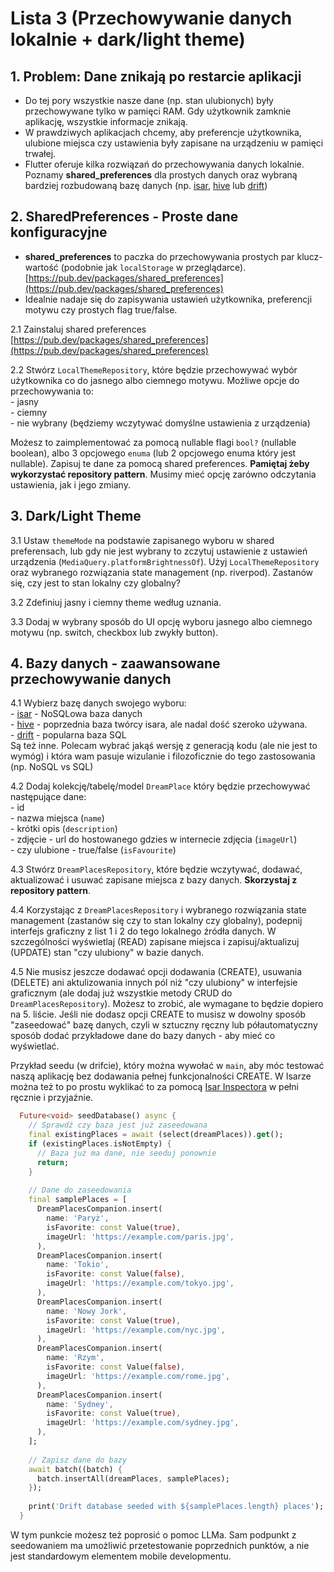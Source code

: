 # Lista 3 (Przechowywanie danych lokalnie + dark/light theme)

## 1. Problem: Dane znikają po restarcie aplikacji

- Do tej pory wszystkie nasze dane (np. stan ulubionych) były przechowywane tylko w pamięci RAM. Gdy użytkownik zamknie aplikację, wszystkie informacje znikają.
- W prawdziwych aplikacjach chcemy, aby preferencje użytkownika, ulubione miejsca czy ustawienia były zapisane na urządzeniu w pamięci trwałej.
- Flutter oferuje kilka rozwiązań do przechowywania danych lokalnie. Poznamy **shared_preferences** dla prostych danych oraz wybraną bardziej rozbudowaną bazę danych (np. [isar](https://pub.dev/packages/isar), [hive](https://pub.dev/packages/hive) lub [drift](https://pub.dev/packages/drift))

## 2. SharedPreferences - Proste dane konfiguracyjne

- **shared_preferences** to paczka do przechowywania prostych par klucz-wartość (podobnie jak `localStorage` w przeglądarce).[https://pub.dev/packages/shared_preferences](https://pub.dev/packages/shared_preferences)
- Idealnie nadaje się do zapisywania ustawień użytkownika, preferencji motywu czy prostych flag true/false.

2.1 Zainstaluj shared preferences [https://pub.dev/packages/shared_preferences](https://pub.dev/packages/shared_preferences)  

2.2 Stwórz `LocalThemeRepository`, które będzie przechowywać wybór użytkownika co do jasnego albo ciemnego motywu. Możliwe opcje do przechowywania to:  
        - jasny  
        - ciemny  
        - nie wybrany (będziemy wczytywać domyślne ustawienia z urządzenia)  
        
Możesz to zaimplementować za pomocą nullable flagi `bool?` (nullable boolean), albo 3 opcjowego `enuma` (lub 2 opcjowego enuma który jest nullable). Zapisuj te dane za pomocą shared preferences. **Pamiętaj żeby wykorzystać repository pattern**. Musimy mieć opcję zarówno odczytania ustawienia, jak i jego zmiany.  

## 3. Dark/Light Theme

3.1 Ustaw `themeMode` na podstawie zapisanego wyboru w shared preferensach, lub gdy nie jest wybrany to zczytuj ustawienie z ustawień urządzenia (`MediaQuery.platformBrightnessOf`). Użyj `LocalThemeRepository` oraz wybranego rozwiązania state management (np. riverpod). Zastanów się, czy jest to stan lokalny czy globalny?  

3.2 Zdefiniuj jasny i ciemny theme według uznania.  

3.3 Dodaj w wybrany sposób do UI opcję wyboru jasnego albo ciemnego motywu (np. switch, checkbox lub zwykły button).  

## 4. Bazy danych - zaawansowane przechowywanie danych

4.1 Wybierz bazę danych swojego wyboru:  
    - [isar](https://pub.dev/packages/isar) - NoSQLowa baza danych  
    - [hive](https://pub.dev/packages/hive) - poprzednia baza twórcy isara, ale nadal dość szeroko używana.  
    - [drift](https://pub.dev/packages/drift) - popularna baza SQL   
    Są też inne. Polecam wybrać jakąś wersję z generacją kodu (ale nie jest to wymóg) i która wam pasuje wizulanie i filozoficznie do tego zastosowania (np. NoSQL vs SQL)  
    
4.2 Dodaj kolekcję/tabelę/model `DreamPlace` który będzie przechowywać następujące dane:  
    - id  
    - nazwa miejsca (`name`)  
    - krótki opis (`description`)  
    - zdjęcie - url do hostowanego gdzies w internecie zdjęcia (`imageUrl`)  
    - czy ulubione - true/false (`isFavourite`)  
    
4.3 Stwórz `DreamPlacesRepository`, które będzie wczytywać, dodawać, aktualizować i usuwać zapisane miejsca z bazy danych. **Skorzystaj z repository pattern**.  

4.4 Korzystając z `DreamPlacesRepository` i wybranego rozwiązania state management (zastanów się czy to stan lokalny czy globalny), podepnij interfejs graficzny z list 1 i 2 do tego lokalnego źródła danych. W szczególności wyświetlaj (READ) zapisane miejsca i zapisuj/aktualizuj (UPDATE) stan "czy ulubiony" w bazie danych.  

4.5 Nie musisz jeszcze dodawać opcji dodawania (CREATE), usuwania (DELETE) ani aktulizowania innych pól niż "czy ulubiony" w interfejsie graficznym (ale dodaj już wszystkie metody CRUD do `DreamPlacesRepository`). Możesz to zrobić, ale wymagane to będzie dopiero na 5. liście. Jeśli nie dodasz opcji CREATE to musisz w dowolny sposób "zaseedować" bazę danych, czyli w sztuczny ręczny lub półautomatyczny sposób dodać przykładowe dane do bazy danych - aby mieć co wyświetlać.  

Przykład seedu (w drifcie), który można wywołać w `main`, aby móc testować naszą aplikację bez dodawania pełnej funkcjonalności CREATE. W Isarze można też to po prostu wyklikać to za pomocą [Isar Inspectora](https://github.com/isar/isar?tab=readme-ov-file#isar-database-inspector) w pełni ręcznie i przyjaźnie.  

```dart
  Future<void> seedDatabase() async {
    // Sprawdź czy baza jest już zaseedowana
    final existingPlaces = await (select(dreamPlaces)).get();
    if (existingPlaces.isNotEmpty) {
      // Baza już ma dane, nie seeduj ponownie
      return;
    }
    
    // Dane do zaseedowania
    final samplePlaces = [
      DreamPlacesCompanion.insert(
        name: 'Paryż',
        isFavorite: const Value(true),
        imageUrl: 'https://example.com/paris.jpg',
      ),
      DreamPlacesCompanion.insert(
        name: 'Tokio',
        isFavorite: const Value(false),
        imageUrl: 'https://example.com/tokyo.jpg',
      ),
      DreamPlacesCompanion.insert(
        name: 'Nowy Jork',
        isFavorite: const Value(true),
        imageUrl: 'https://example.com/nyc.jpg',
      ),
      DreamPlacesCompanion.insert(
        name: 'Rzym',
        isFavorite: const Value(false),
        imageUrl: 'https://example.com/rome.jpg',
      ),
      DreamPlacesCompanion.insert(
        name: 'Sydney',
        isFavorite: const Value(true),
        imageUrl: 'https://example.com/sydney.jpg',
      ),
    ];
    
    // Zapisz dane do bazy
    await batch((batch) {
      batch.insertAll(dreamPlaces, samplePlaces);
    });
    
    print('Drift database seeded with ${samplePlaces.length} places');
  }
```

W tym punkcie możesz też poprosić o pomoc LLMa. Sam podpunkt z seedowaniem ma umożliwić przetestowanie poprzednich punktów, a nie jest standardowym elementem mobile developmentu.
